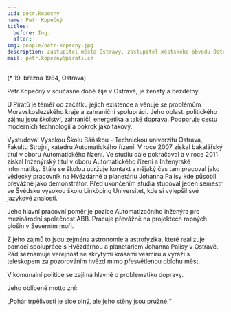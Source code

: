 ```yaml
---
uid: petr.kopecny
name: Petr Kopečný
titles:
  before: Ing. 
  after: 
img: people/petr-kopecny.jpg
description: zastupitel města Ostravy, zastupitel městského obvodu Ostrava-Jih
mail: petr.kopecny@pirati.cz 
---
```


(* 19. března 1984, Ostrava) 

Petr Kopečný v současné době žije v Ostravě, je ženatý a bezdětný.

U Pirátů je téměř od začátku jejich existence a věnuje se problémům Moravskoslezského kraje a zahraniční spolupráci. Jeho oblasti politického zájmu jsou školství, zahraničí, energetika a také doprava. Podporuje cestu moderních technologií a pokrok jako takový. 

Vystudoval Vysokou Školu Báňskou - Technickou univerzitu Ostrava, Fakultu Strojní, katedru Automatického řízení. V roce 2007 získal bakalářský titul v oboru Automatického řízení. Ve studiu dále pokračoval a v roce 2011 získal Inženýrský titul v oboru Automatického řízení a Inženýrské informatiky. Stále se školou udržuje kontakt a nějaký čas tam pracoval jako vědecký pracovník na Hvězdárně a planetáriu Johanna Palisy kde působil převážně jako demonstrátor. Před ukončením studia studoval jeden semestr ve Švédsku vysokou školu Linköping Universitet, kde si vylepšil své jazykové znalosti. 

Jeho hlavní pracovní poměr je pozice Automatizačního inženýra pro mezinárodní společnost ABB. Pracuje převážně na projektech ropných plošin v Severním moři. 

Z jeho zájmů to jsou zejména astronomie a astrofyzika, které realizuje pomocí spolupráce s Hvězdárnou a planetáriem Johanna Palisy v Ostravě. Rád seznamuje veřejnost se skrytými krásami vesmíru a vyráží s teleskopem za pozorováním hvězd mimo přesvětlenou oblohu měst.

V komunální politice se zajímá hlavně o problematiku dopravy.

Jeho oblíbené motto zní:

„Pohár trpělivosti je sice plný, ale jeho stěny jsou pružné.“

